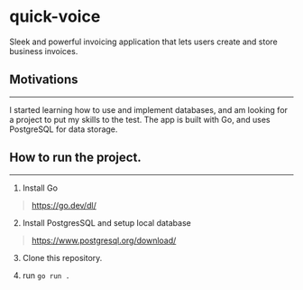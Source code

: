 # quick-voice
Sleek and powerful invoicing application that lets users create and store business invoices. 

## Motivations
---
I started learning how to use and implement databases, and am looking for a project to put my skills to the test. The app is built with Go, and uses PostgreSQL for data storage.

## How to run the project.
---
1. Install Go
> https://go.dev/dl/

2. Install PostgresSQL and setup local database
> https://www.postgresql.org/download/

3. Clone this repository.

4. run `go run .`
